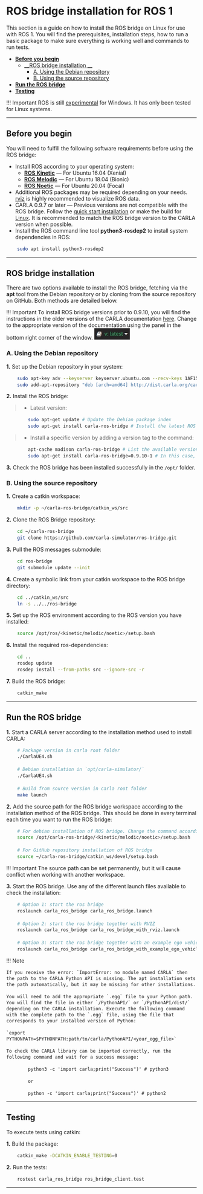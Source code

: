 # ROS bridge installation for ROS 1

This section is a guide on how to install the ROS bridge on Linux for use with ROS 1. You will find the prerequisites, installation steps, how to run a basic package to make sure everything is working well and commands to run tests. 

- [__Before you begin__](#before-you-begin)  
    - [__ROS bridge installation __](#ros-bridge-installation)  
        - [A. Using the Debian repository](#a-using-the-debian-repository)  
        - [B. Using the source repository](#b-using-the-source-repository)  
- [__Run the ROS bridge__](#run-the-ros-bridge) 
- [__Testing__](#testing) 

!!! Important
    ROS is still [experimental](http://wiki.ros.org/noetic/Installation) for Windows. It has only been tested for Linux systems.  

---
## Before you begin

You will need to fulfill the following software requirements before using the ROS bridge:

- Install ROS according to your operating system:
    - [__ROS Kinetic__](https://wiki.ros.org/kinetic/Installation) — For Ubuntu 16.04 (Xenial) 
    - [__ROS Melodic__](https://wiki.ros.org/melodic/Installation/Ubuntu) — For Ubuntu 18.04 (Bionic)
    - [__ROS Noetic__](https://wiki.ros.org/noetic#Installation) — For Ubuntu 20.04 (Focal)
- Additional ROS packages may be required depending on your needs. [rviz](https://wiki.ros.org/rviz) is highly recommended to visualize ROS data.  
- CARLA 0.9.7 or later — Previous versions are not compatible with the ROS bridge. Follow the [quick start installation](https://carla.readthedocs.io/en/latest/start_quickstart/) or make the build for [Linux](https://carla.readthedocs.io/en/latest/build_linux/). It is recommended to match the ROS bridge version to the CARLA version when possible. 
- Install the ROS command line tool __python3-rosdep2__ to install system dependencies in ROS:
```sh
    sudo apt install python3-rosdep2
```

---
## ROS bridge installation 

There are two options available to install the ROS bridge, fetching via the __apt__ tool from the Debian repository or by cloning from the source repository on GitHub. Both methods are detailed below.

!!! Important
    To install ROS bridge versions prior to 0.9.10, you will find the instructions in the older versions of the CARLA documentation [here](https://carla.readthedocs.io/en/0.9.10/ros_installation/). Change to the appropriate version of the documentation using the panel in the bottom right corner of the window. ![docs_version_panel](images/docs_version_panel.jpg)

### A. Using the Debian repository

__1.__ Set up the Debian repository in your system:
```sh
    sudo apt-key adv --keyserver keyserver.ubuntu.com --recv-keys 1AF1527DE64CB8D9
    sudo add-apt-repository "deb [arch=amd64] http://dist.carla.org/carla $(lsb_release -sc) main"
```

__2.__ Install the ROS bridge:

> - Latest version: 
```sh
        sudo apt-get update # Update the Debian package index
        sudo apt-get install carla-ros-bridge # Install the latest ROS bridge version, or update the current installation
```

> - Install a specific version by adding a version tag to the command:  
```sh
        apt-cache madison carla-ros-bridge # List the available versions of the ROS bridge
        sudo apt-get install carla-ros-bridge=0.9.10-1 # In this case, "0.9.10" refers to the ROS bridge version, and "1" to the Debian revision  
```

__3.__ Check the ROS bridge has been installed successfully in the `/opt/` folder.

### B. Using the source repository


__1.__ Create a catkin workspace:
```sh
    mkdir -p ~/carla-ros-bridge/catkin_ws/src
```

__2.__ Clone the ROS Bridge repository:
```sh
    cd ~/carla-ros-bridge
    git clone https://github.com/carla-simulator/ros-bridge.git
```


__3.__ Pull the ROS messages submodule:
```sh
    cd ros-bridge
    git submodule update --init
```

__4.__ Create a symbolic link from your catkin workspace to the ROS bridge directory:
```sh
    cd ../catkin_ws/src
    ln -s ../../ros-bridge
```

__5.__ Set up the ROS environment according to the ROS version you have installed:
```sh
    source /opt/ros/<kinetic/melodic/noetic>/setup.bash
```
__6.__ Install the required ros-dependencies:
```sh
    cd ..
    rosdep update
    rosdep install --from-paths src --ignore-src -r
```

__7.__ Build the ROS bridge:
```sh
    catkin_make
```


---


## Run the ROS bridge

__1.__ Start a CARLA server according to the installation method used to install CARLA:
```sh
    # Package version in carla root folder
    ./CarlaUE4.sh

    # Debian installation in `opt/carla-simulator/`
    ./CarlaUE4.sh

    # Build from source version in carla root folder
    make launch
```

__2.__ Add the source path for the ROS bridge workspace according to the installation method of the ROS bridge. This should be done in every terminal each time you want to run the ROS bridge: 

```sh
    # For debian installation of ROS bridge. Change the command according to your installed version of ROS.
    source /opt/carla-ros-bridge/<kinetic/melodic/noetic>/setup.bash

    # For GitHub repository installation of ROS bridge 
    source ~/carla-ros-bridge/catkin_ws/devel/setup.bash
```

!!! Important
    The source path can be set permanently, but it will cause conflict when working with another workspace.  

__3.__ Start the ROS bridge. Use any of the different launch files available to check the installation: 

```sh
    # Option 1: start the ros bridge
    roslaunch carla_ros_bridge carla_ros_bridge.launch

    # Option 2: start the ros bridge together with RVIZ
    roslaunch carla_ros_bridge carla_ros_bridge_with_rviz.launch

    # Option 3: start the ros bridge together with an example ego vehicle
    roslaunch carla_ros_bridge carla_ros_bridge_with_example_ego_vehicle.launch
```


!!! Note

    If you receive the error: `ImportError: no module named CARLA` then the path to the CARLA Python API is missing. The apt installation sets the path automatically, but it may be missing for other installations. 

    You will need to add the appropriate `.egg` file to your Python path. You will find the file in either `/PythonAPI/` or `/PythonAPI/dist/` depending on the CARLA installation. Execute the following command with the complete path to the `.egg` file, using the file that corresponds to your installed version of Python:

    `export PYTHONPATH=$PYTHONPATH:path/to/carla/PythonAPI/<your_egg_file>`

    To check the CARLA library can be imported correctly, run the following command and wait for a success message:

            python3 -c 'import carla;print("Success")' # python3

            or

            python -c 'import carla;print("Success")' # python2




---

## Testing

To execute tests using catkin:

__1.__ Build the package:

```sh
    catkin_make -DCATKIN_ENABLE_TESTING=0
```

__2.__ Run the tests:

```sh
    rostest carla_ros_bridge ros_bridge_client.test
```


---



